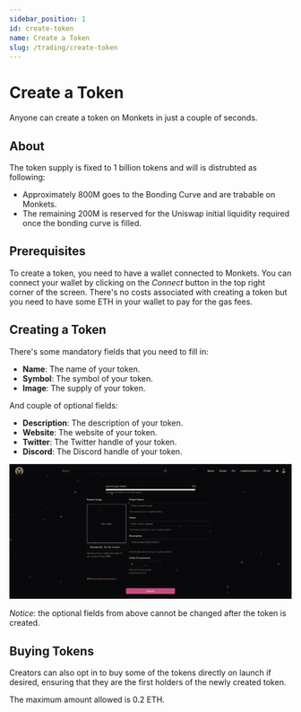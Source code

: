 ```yaml
---
sidebar_position: 1
id: create-token
name: Create a Token
slug: /trading/create-token
---
```


# Create a Token

Anyone can create a token on Monkets in just a couple of seconds.

## About

The token supply is fixed to 1 billion tokens and will is distrubted as following:

- Approximately 800M goes to the Bonding Curve and are trabable on Monkets.
- The remaining 200M is reserved for the Uniswap initial liquidity required once the bonding curve is filled.

## Prerequisites

To create a token, you need to have a wallet connected to Monkets. You can connect your wallet by clicking on the _Connect_ button in the top right corner of the screen. There's no costs associated with creating a token but you need to have some ETH in your wallet to pay for the gas fees.

## Creating a Token

There's some mandatory fields that you need to fill in:

- **Name**: The name of your token.
- **Symbol**: The symbol of your token.
- **Image**: The supply of your token.

And couple of optional fields:

- **Description**: The description of your token.
- **Website**: The website of your token.
- **Twitter**: The Twitter handle of your token.
- **Discord**: The Discord handle of your token.

![Create Token](../../static/img/new/create_token.png)

_Notice_: the optional fields from above cannot be changed after the token is created.

## Buying Tokens

Creators can also opt in to buy some of the tokens directly on launch if desired, ensuring that they are the first holders of the newly created token.

The maximum amount allowed is 0.2 ETH.
